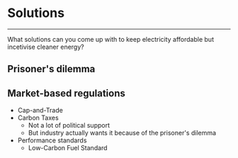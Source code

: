 # Solutions

----

What solutions can you come up with to keep electricity affordable but incetivise
cleaner energy?

## Prisoner's dilemma

## Market-based regulations

* Cap-and-Trade
* Carbon Taxes
  * Not a lot of political support
  * But industry actually wants it because of the prisoner's dilemma
* Performance standards
  * Low-Carbon Fuel Standard


